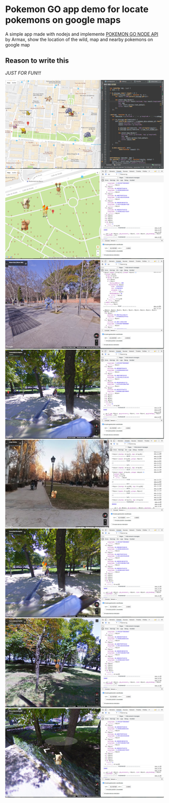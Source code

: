 # Pokemon GO app demo for locate pokemons on google maps

A simple app made with nodejs and implemente [POKEMON GO NODE API](https://github.com/Armax/Pokemon-GO-node-api) by Armax, show the location of the wild, map and nearby pokemons on google map

## Reason to write this
*JUST FOR FUN!!!*

![Code](https://github.com/chadsfatherlali/testpk/blob/master/src/statics/imgs/1.png "Code")
![Locations](https://github.com/chadsfatherlali/testpk/blob/master/src/statics/imgs/7.png "Locations")
![Locations](https://github.com/chadsfatherlali/testpk/blob/master/src/statics/imgs/3.png "Locations")
![Locations](https://github.com/chadsfatherlali/testpk/blob/master/src/statics/imgs/4.png "Locations")
![Locations](https://github.com/chadsfatherlali/testpk/blob/master/src/statics/imgs/5.png "Locations")
![Locations](https://github.com/chadsfatherlali/testpk/blob/master/src/statics/imgs/6.png "Locations")
![Locations](https://github.com/chadsfatherlali/testpk/blob/master/src/statics/imgs/8.png "Locations")
![Locations](https://github.com/chadsfatherlali/testpk/blob/master/src/statics/imgs/9.png "Locations")

